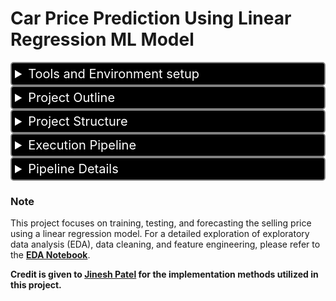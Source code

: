# Car Price Prediction Using Linear Regression ML Model


<details>
  <summary style="cursor: pointer; font-size: 20px; color: white; background-color: black; border: 2px solid gray; border-radius: 5px; padding: 5px;">Tools and Environment setup</summary>

1. [GitHub Account](https://github.com)
2. [Docker](https://www.docker.com/)
3. [VS Code IDE](https://code.visualstudio.com/)
4. [Git CLI](https://git-scm.com/book/en/v2/Getting-Started-The-Command-Line)

### Create a New Environment
```bash
conda create -p venv python==3.12 -y
```

```bash
conda activate venv/
```

### Git Configuration
```bash
git config --global user.name "USER_NAME"
```

```bash
git config --global user.email "USER_EMAIL"
```

###  Starting a Docker Container
```bash
docker-compose up -d
```
###  Stopping a Docker Container
```bash
docker-compose down
```

</details>











<details>
  <summary style="cursor: pointer; font-size: 20px; color: white; background-color: black; border: 2px solid gray; border-radius: 5px; padding: 5px;">Project Outline</summary>

## Introduction
This project focuses on predicting car selling prices using a linear regression model. Accurate predictions are vital for buyers and sellers in the automotive market, as many rely on unreliable valuation methods that overlook historical pricing trends and vehicle features. This project aims to enhance pricing accuracy, assist stakeholders in making informed decisions, and identify factors influencing car prices.

## Objectives
- Improve the accuracy of car price predictions.
- Assist buyers and sellers in making informed decisions.
- Identify key factors influencing car pricing.

## Key Features
- **Reproducible Environment:** Docker ensures consistent deployment across systems.
- **Version Control:** GitHub tracks all versions and changes to the codebase.

## Expected Benefits
- Increased accuracy in predicting car prices.
- Enhanced transparency and understanding of model predictions.
- Data-driven insights for market trends and customer needs.
- A robust and maintainable machine learning workflow.

</details>

<details>
  <summary style="cursor: pointer; font-size: 20px; color: white; background-color: black; border: 2px solid gray; border-radius: 5px; padding: 5px;">Project Structure</summary>

```
[web/]
├── [src/]
│   ├── [mlmodel/]
│   │   ├── car_price_prediction.pkl
│   │   └── scaling.pkl
│   ├── [static/]
│   │   ├── car1.jpg
│   │   └── style.css
│   └── [templates/]
│       ├── car.html
│       ├── error.html
│       └── result.html
├── app.py
├── config.py
├── forms.py
├── requirements.txt
├── Car_data.csv
└── docker-compose.yaml
└── Notebook for LR Model
```

</details>

<details>
  <summary style="cursor: pointer; font-size: 20px; color: white; background-color: black; border: 2px solid gray; border-radius: 5px; padding: 5px;">Execution Pipeline</summary>

## Pipeline Overview
```
[web/] → [src/] → [mlmodel/]
          ↓       ↓       ↓
         [static/] [templates/]
```

## Pipeline Stages

1. **Data Ingestion** (`[web/]` and `[src/]`)
   - Data about cars was collected and merged from [Kaggle](https://www.kaggle.com/datasets/gunishj/carpricepred) , and stored in the main directory `[web/]` as [Car_data.csv](./web/Car_data.csv).
   - Relevant code to load and preprocess this data is stored in `[src/]` as [Notebook-for-LR-Model.ipynb](./web/src/Notebook-for-LR-Model.ipynb).

2. **Model Training, Testing and Evaluation** (`[src/mlmodel/]`)
   - The pickle file of the trained and evaluated model from [Notebook-for-LR-Model.ipynb](./web/src/Notebook-for-LR-Model.ipynb) is housed in `[src/mlmodel/]` and saved as [car_price_prediction.pkl](./web/src/mlmodel/car_price_prediction.pkl).

3. **Model Scaling** (`[src/mlmodel/]`)
   - The pickle file of the Standardization object from [Notebook-for-LR-Model.ipynb](./web/src/Notebook-for-LR-Model.ipynb) is housed in `[src/mlmodel/]` and saved as [scaling.pkl](./web/src/mlmodel/scaling.pkl).

4. **Model Deployment** (`[web/]`)
   - The web application setup is configured in the `[web/]` directory, with the primary deployment environment managed by [Dockerfile](./web/Dockerfile) and [docker-compose.yaml](./docker-compose.yaml).
   - Docker ensures that model deployment is consistent and reproducible across different systems.

5. **Prediction and Action** (`[src/templates/]` and `[src/static/]`)
   - User input is handled through forms in `[src/templates/]`, which contains HTML templates ([car.html](./web/src/templates/car.html), [error.html](./web/src/templates/error.html), and [result.html](./web/src/templates/result.html)) for displaying input, error messages, and prediction results, respectively.
   - Static files such as [image](./web/src/static/car1.jpg) images and [CSS](./web/src/static/style.css) for styling are located in `[src/static/]`.

</details>


<details>
  <summary style="cursor: pointer; font-size: 20px; color: white; background-color: black; border: 2px solid gray; border-radius: 5px; padding: 5px;">Pipeline Details</summary>

### [web/](./web/)
The root directory of the web application containing all essential files and subdirectories.

- **[app.py](./web/app.py)**: The main application file that runs the web server and handles routing.
- **[config.py](./web/config.py)**: Configuration file for application parameters and environment variables.
- **[forms.py](./web/forms.py)**: Contains form definitions and validations.
- **[requirements.txt](./web/requirements.txt)**: Lists Python dependencies required to run the application.
- **[Car_data.csv](./web/Car_data.csv)**: Dataset used for training and predictions.
- **[Dockerfile](./web/Dockerfile)**: Configuration file for managing application services with Docker.
- **[Notebook for LR Model](./web/Notebook%20for%20LR%20Model)**: Jupyter Notebook for experiments and analysis.

### [src/](./web/src/)
Contains the source code and resources for the application.

#### [mlmodel/](./web/src/mlmodel/)
Holds machine learning models and related files.

- **[car_price_prediction.pkl](./web/src/mlmodel/car_price_prediction.pkl)**: Pickled machine learning model for predicting car prices.
- **[scaling.pkl](./web/src/mlmodel/scaling.pkl)**: Pickled scaler object for standardizing input features.

#### [static/](./web/src/static/)
Contains static files such as images and stylesheets.

- **[car1.jpg](./web/src/static/car1.jpg)**: Image file used in the web application.
- **[style.css](./web/src/static/style.css)**: CSS file for styling the application.

#### [templates/](./web/src/templates/)
Contains HTML templates for rendering web pages.

- **[car.html](./web/src/templates/car.html)**: Template for displaying car information.
- **[error.html](./web/src/templates/error.html)**: Template for displaying error messages.
- **[result.html](./web/src/templates/result.html)**: Template for displaying prediction results.

</details>

### Note
This project focuses on training, testing, and forecasting the selling price using a linear regression model. For a detailed exploration of exploratory data analysis (EDA), data cleaning, and feature engineering, please refer to the **[EDA Notebook](https://github.com/makina0928/Linear-Regression-Machine-Learning-Model-with-Deployment/blob/main/EDA%20for%20ML/EDA%20of%20Car%20Sales%20Price%202024.ipynb)**.

**Credit is given to [Jinesh Patel](https://medium.com/analytics-vidhya/deploying-linear-regression-ml-model-as-web-application-on-docker-3409f9464a27) for the implementation methods utilized in this project.**


